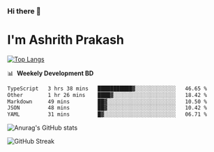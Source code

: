 ### Hi there 👋
# I'm Ashrith Prakash

[![Top Langs](https://github-readme-stats.vercel.app/api/top-langs/?username=xxcheckmatexx&count_private=true&include_all_commits=true&show_icons=true&line_height=20&title_color=FFFFFF&icon_color=FFFFFF&text_color=FFFFFF&bg_color=0D1117&langs_count=8)](https://github.com/anuraghazra/github-readme-stats)

📊 &nbsp;**Weekely Development BD**

<!--START_SECTION:waka-->

```txt
TypeScript   3 hrs 38 mins   ███████████▓░░░░░░░░░░░░░   46.65 %
Other        1 hr 26 mins    ████▓░░░░░░░░░░░░░░░░░░░░   18.42 %
Markdown     49 mins         ██▓░░░░░░░░░░░░░░░░░░░░░░   10.50 %
JSON         48 mins         ██▓░░░░░░░░░░░░░░░░░░░░░░   10.42 %
YAML         31 mins         █▓░░░░░░░░░░░░░░░░░░░░░░░   06.71 %
```

<!--END_SECTION:waka-->

![Anurag's GitHub stats](https://github-readme-stats.vercel.app/api?username=xxcheckmatexx&count_private=true&show_icons=true&theme=merko)  

![GitHub Streak](http://github-readme-streak-stats.herokuapp.com?user=xxcheckmatexx&theme=merko&hide_border=true&date_format=M%20j%5B%2C%20Y%5D&fire=DD0E0B)
<br/>
